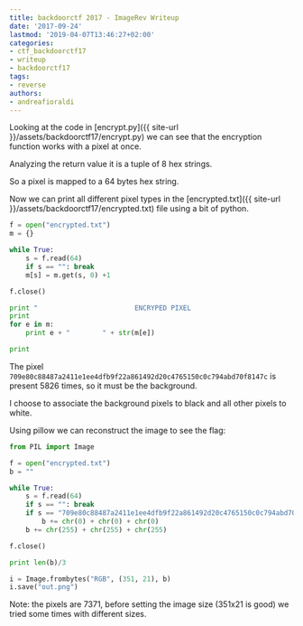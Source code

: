 ```yaml
---
title: backdoorctf 2017 - ImageRev Writeup
date: '2017-09-24'
lastmod: '2019-04-07T13:46:27+02:00'
categories:
- ctf_backdoorctf17
- writeup
- backdoorctf17
tags:
- reverse
authors:
- andreafioraldi
---
```


Looking at the code in [encrypt.py]({{ site-url }}/assets/backdoorctf17/encrypt.py) we can see that the encryption function works with a pixel at once.

Analyzing the return value it is a tuple of 8 hex strings.

So a pixel is mapped to a 64 bytes hex string.

Now we can print all different pixel types in the [encrypted.txt]({{ site-url }}/assets/backdoorctf17/encrypted.txt) file using a bit of python.

```python
f = open("encrypted.txt")
m = {}

while True:
    s = f.read(64)
    if s == "": break
    m[s] = m.get(s, 0) +1

f.close()

print "                        ENCRYPED PIXEL                               OCCURRENCES"
print 
for e in m:
    print e + "        " + str(m[e])

print
```

The pixel `709e80c88487a2411e1ee4dfb9f22a861492d20c4765150c0c794abd70f8147c` is present 5826 times, so it must be the background.

I choose to associate the background pixels to black and all other pixels to white.

Using pillow we can reconstruct the image to see the flag:

```python
from PIL import Image

f = open("encrypted.txt")
b = ""

while True:
    s = f.read(64)
    if s == "": break
    if s == "709e80c88487a2411e1ee4dfb9f22a861492d20c4765150c0c794abd70f8147c":
        b += chr(0) + chr(0) + chr(0)
    b += chr(255) + chr(255) + chr(255)

f.close()

print len(b)/3

i = Image.frombytes("RGB", (351, 21), b)
i.save("out.png")
```

Note: the pixels are 7371, before setting the image size (351x21 is good) we tried some times with different sizes.

